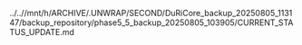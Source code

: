 ../..//mnt/h/ARCHIVE/.UNWRAP/SECOND/DuRiCore_backup_20250805_113147/backup_repository/phase5_5_backup_20250805_103905/CURRENT_STATUS_UPDATE.md